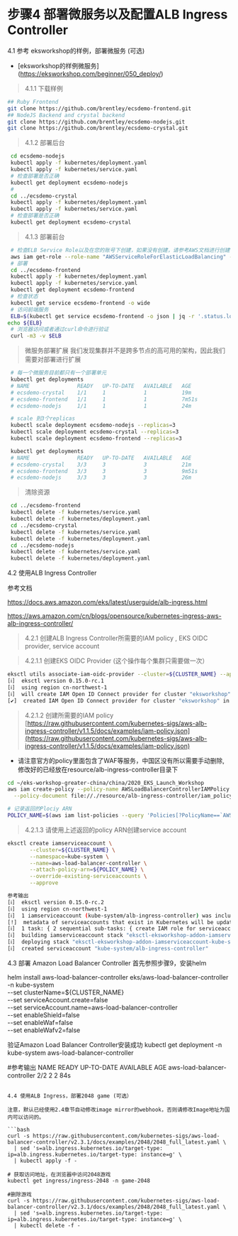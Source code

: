 # 步骤4 部署微服务以及配置ALB Ingress Controller

4.1 参考 eksworkshop的样例，部署微服务 (可选)
* [eksworkshop的样例微服务] (https://eksworkshop.com/beginner/050_deploy/)

> 4.1.1 下载样例
```bash
## Ruby Frontend
git clone https://github.com/brentley/ecsdemo-frontend.git
## NodeJS Backend and crystal backend
git clone https://github.com/brentley/ecsdemo-nodejs.git
git clone https://github.com/brentley/ecsdemo-crystal.git
```

> 4.1.2 部署后台
```bash
 cd ecsdemo-nodejs 
 kubectl apply -f kubernetes/deployment.yaml
 kubectl apply -f kubernetes/service.yaml
 # 检查部署是否正确
 kubectl get deployment ecsdemo-nodejs
 #
 cd ../ecsdemo-crystal
 kubectl apply -f kubernetes/deployment.yaml
 kubectl apply -f kubernetes/service.yaml
 # 检查部署是否正确
 kubectl get deployment ecsdemo-crystal
```

> 4.1.3 部署前台
```bash
 # 检查ELB Service Role以及在您的账号下创建，如果没有创建，请参考AWS文档进行创建
 aws iam get-role --role-name "AWSServiceRoleForElasticLoadBalancing" --region ${AWS_REGION}
 # 部署
 cd ../ecsdemo-frontend
 kubectl apply -f kubernetes/deployment.yaml
 kubectl apply -f kubernetes/service.yaml
 kubectl get deployment ecsdemo-frontend
 # 检查状态
 kubectl get service ecsdemo-frontend -o wide
 # 访问前端服务
 ELB=$(kubectl get service ecsdemo-frontend -o json | jq -r '.status.loadBalancer.ingress[].hostname')
echo ${ELB}
 # 浏览器访问或者通过curl命令进行验证
 curl -m3 -v $ELB
```

> 微服务部署扩展
我们发现集群并不是跨多节点的高可用的架构，因此我们需要对部署进行扩展

```bash
 # 每一个微服务目前都只有一个部署单元
 kubectl get deployments
 # NAME               READY   UP-TO-DATE   AVAILABLE   AGE
 # ecsdemo-crystal    1/1     1            1           19m
 # ecsdemo-frontend   1/1     1            1           7m51s
 # ecsdemo-nodejs     1/1     1            1           24m

 # scale 到3个replicas
 kubectl scale deployment ecsdemo-nodejs --replicas=3
 kubectl scale deployment ecsdemo-crystal --replicas=3
 kubectl scale deployment ecsdemo-frontend --replicas=3

 kubectl get deployments
 # NAME               READY   UP-TO-DATE   AVAILABLE   AGE
 # ecsdemo-crystal    3/3     3            3           21m
 # ecsdemo-frontend   3/3     3            3           9m51s
 # ecsdemo-nodejs     3/3     3            3           26m
```

> 清除资源
```bash
 cd ../ecsdemo-frontend
 kubectl delete -f kubernetes/service.yaml
 kubectl delete -f kubernetes/deployment.yaml
 cd ../ecsdemo-crystal
 kubectl delete -f kubernetes/service.yaml
 kubectl delete -f kubernetes/deployment.yaml
 cd ../ecsdemo-nodejs
 kubectl delete -f kubernetes/service.yaml
 kubectl delete -f kubernetes/deployment.yaml
```

4.2 使用ALB Ingress Controller

参考文档 

https://docs.aws.amazon.com/eks/latest/userguide/alb-ingress.html

https://aws.amazon.com/cn/blogs/opensource/kubernetes-ingress-aws-alb-ingress-controller/

> 4.2.1 创建ALB Ingress Controller所需要的IAM policy , EKS OIDC provider, service account

> 4.2.1.1 创建EKS OIDC Provider (这个操作每个集群只需要做一次）

```bash
eksctl utils associate-iam-oidc-provider --cluster=${CLUSTER_NAME} --approve --region ${AWS_REGION}
[ℹ]  eksctl version 0.15.0-rc.1
[ℹ]  using region cn-northwest-1
[ℹ]  will create IAM Open ID Connect provider for cluster "eksworkshop" in "cn-northwest-1"
[✔]  created IAM Open ID Connect provider for cluster "eksworkshop" in "cn-northwest-1"
```

> 4.2.1.2 创建所需要的IAM policy
[https://raw.githubusercontent.com/kubernetes-sigs/aws-alb-ingress-controller/v1.1.5/docs/examples/iam-policy.json](https://raw.githubusercontent.com/kubernetes-sigs/aws-alb-ingress-controller/v1.1.5/docs/examples/iam-policy.json)
 * 请注意官方的policy里面包含了WAF等服务，中国区没有所以需要手动删除,修改好的已经放在resource/alb-ingress-controller目录下

```bash
cd ~/eks-workshop-greater-china/china/2020_EKS_Launch_Workshop
aws iam create-policy --policy-name AWSLoadBalancerControllerIAMPolicy \
  --policy-document file://./resource/alb-ingress-controller/iam_policy.json --region ${AWS_REGION}

# 记录返回的Plociy ARN
POLICY_NAME=$(aws iam list-policies --query 'Policies[?PolicyName==`AWSLoadBalancerControllerIAMPolicy`].Arn' --output text --region ${AWS_REGION})

```

>4.2.1.3 请使用上述返回的policy ARN创建service account

```bash
eksctl create iamserviceaccount \
       --cluster=${CLUSTER_NAME} \
       --namespace=kube-system \
       --name=aws-load-balancer-controller \
       --attach-policy-arn=${POLICY_NAME} \
       --override-existing-serviceaccounts \
       --approve

参考输出
[ℹ]  eksctl version 0.15.0-rc.2
[ℹ]  using region cn-northwest-1
[ℹ]  1 iamserviceaccount (kube-system/alb-ingress-controller) was included (based on the include/exclude rules)
[!]  metadata of serviceaccounts that exist in Kubernetes will be updated, as --override-existing-serviceaccounts was set
[ℹ]  1 task: { 2 sequential sub-tasks: { create IAM role for serviceaccount "kube-system/alb-ingress-controller", create serviceaccount "kube-system/alb-ingress-controller" } }
[ℹ]  building iamserviceaccount stack "eksctl-eksworkshop-addon-iamserviceaccount-kube-system-alb-ingress-controller"
[ℹ]  deploying stack "eksctl-eksworkshop-addon-iamserviceaccount-kube-system-alb-ingress-controller"
[ℹ]  created serviceaccount "kube-system/alb-ingress-controller"
```



4.3 部署 Amazon Load Balancer Controller
首先参照步骤9，安装helm

 helm install aws-load-balancer-controller eks/aws-load-balancer-controller \
  -n kube-system \
  --set clusterName=${CLUSTER_NAME} \
  --set serviceAccount.create=false \
  --set serviceAccount.name=aws-load-balancer-controller \
  --set enableShield=false \
  --set enableWaf=false \
  --set enableWafv2=false

验证Amazon Load Balancer Controller安装成功
kubectl get deployment -n kube-system aws-load-balancer-controller


 #参考输出
NAME                           READY   UP-TO-DATE   AVAILABLE   AGE
aws-load-balancer-controller   2/2     2            2           84s

  ```

4.4 使用ALB Ingress，部署2048 game (可选）

注意，默认已经使用2.4章节自动修改image mirror的webhook，否则请修改Image地址为国内可以访问的。

```bash
curl -s https://raw.githubusercontent.com/kubernetes-sigs/aws-load-balancer-controller/v2.3.1/docs/examples/2048/2048_full_latest.yaml \
    | sed 's=alb.ingress.kubernetes.io/target-type: ip=alb.ingress.kubernetes.io/target-type: instance=g' \
    | kubectl apply -f -

# 获取访问地址，在浏览器中访问2048游戏
kubectl get ingress/ingress-2048 -n game-2048

#删除游戏
curl -s https://raw.githubusercontent.com/kubernetes-sigs/aws-load-balancer-controller/v2.3.1/docs/examples/2048/2048_full_latest.yaml \
    | sed 's=alb.ingress.kubernetes.io/target-type: ip=alb.ingress.kubernetes.io/target-type: instance=g' \
    | kubectl delete -f -
```

